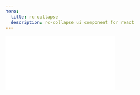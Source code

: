 ```yaml
---
hero:
  title: rc-collapse
  description: rc-collapse ui component for react
---
```


<embed src="../README.md"></embed>
